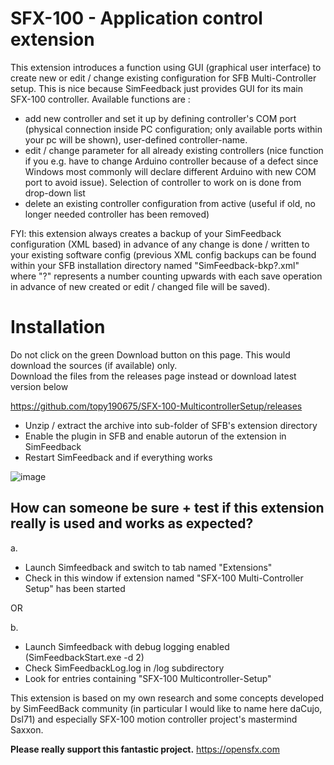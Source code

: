# SFX-100 - Application control extension
This extension introduces a function using GUI (graphical user interface) to create new or edit / change existing configuration for SFB
Multi-Controller setup. This is nice because SimFeedback just provides GUI for its main SFX-100 controller. Available functions are :
- add new controller and set it up by defining controller's COM port (physical connection inside PC configuration; only available ports
  within your pc will be shown), user-defined controller-name.
- edit / change parameter for all already existing controllers (nice function if you e.g. have to change Arduino controller because of a
  defect since Windows most commonly will declare different Arduino with new COM port to avoid issue). Selection of controller to work on
  is done from drop-down list
- delete an existing controller configuration from active (useful if old, no longer needed controller has been removed)

FYI: this extension always creates a backup of your SimFeedback configuration (XML based) in advance of any change is done / written to your
     existing software config (previous XML config backups can be found within your SFB installation directory named "SimFeedback-bkp?.xml"
     where "?" represents a number counting upwards with each save operation in advance of new created or edit / changed file will be saved).
  

# Installation  
Do not click on the green Download button on this page. This would download the sources (if available) only.  
Download the files from the releases page instead or download latest version below 

https://github.com/topy190675/SFX-100-MulticontrollerSetup/releases

- Unzip / extract the archive into sub-folder of SFB's extension directory
- Enable the plugin in SFB and enable autorun of the extension in SimFeedback
- Restart SimFeedback and if everything works 

![image](https://github.com/topy190675/SFX-100-MulticontrollerSetup/blob/main/doc/ExtensionUsage.png?raw=true|width=200)


## How can someone be sure + test if this extension really is used and works as expected?
a.
- Launch Simfeedback and switch to tab named "Extensions"
- Check in this window if extension named "SFX-100 Multi-Controller Setup" has been started

OR

b.
- Launch Simfeedback with debug logging enabled (SimFeedbackStart.exe -d 2)
- Check SimFeedbackLog.log in /log subdirectory 
- Look for entries containing "SFX-100 Multicontroller-Setup"

This extension is based on my own research and some concepts developed by SimFeedBack community (in particular I would like
to name here daCujo, Dsl71) and especially SFX-100 motion controller project's mastermind Saxxon.

**Please really support this fantastic project.**
https://opensfx.com

